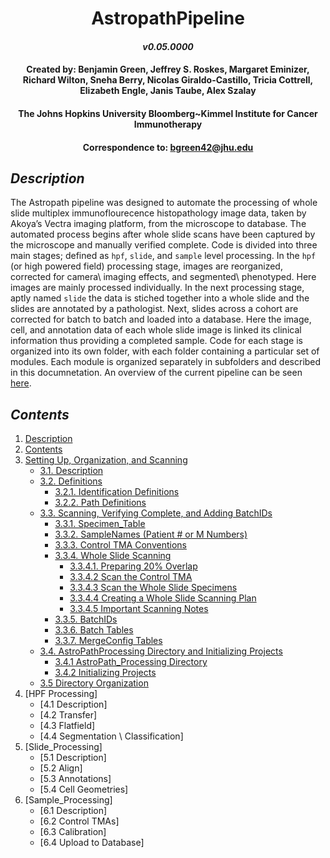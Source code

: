 # <div align="center"> AstropathPipeline </div>
#### <div align="center">***v0.05.0000***</div>
#### <div align="center">Created by: Benjamin Green, Jeffrey S. Roskes, Margaret Eminizer, Richard Wilton, Sneha Berry, Nicolas Giraldo-Castillo, Tricia Cottrell, Elizabeth Engle, Janis Taube, Alex Szalay </div>
#### <div align="center">The Johns Hopkins University Bloomberg~Kimmel Institute for Cancer Immunotherapy</div>
#### <div align="center">Correspondence to: bgreen42@jhu.edu</div>

## ***Description***
The Astropath pipeline was designed to automate the processing of whole slide multiplex immunoflourecence histopathology image data, taken by Akoya’s Vectra imaging platform, from the microscope to database. The automated process begins after whole slide scans have been captured by the microscope and manually verified complete. Code is divided into three main stages; defined as ```hpf```, ```slide```, and ```sample``` level processing. In the ```hpf``` (or high powered field) processing stage, images are reorganized, corrected for camera\ imaging effects, and segmented\ phenotyped. Here images are mainly processed individually. In the next processing stage, aptly named ```slide``` the data is stiched together into a whole slide and the slides are annotated by a pathologist. Next, slides across a cohort are corrected for batch to batch and loaded into a database. Here the image, cell, and annotation data of each whole slide image is linked its clinical information thus providing a completed sample. Code for each stage is organized into its own folder, with each folder containing a particular set of modules. Each module is organized separately in subfolders and described in this documnetation. An overview of the current pipeline can be seen [here](https://github.com/AstropathJHU/AstroPathPipeline/blob/main/AstroPathPipeline.pdf).

## ***Contents***
1. [Description](#description "Title")
2. [Contents](#contents "Title")
3. [Setting Up, Organization, and Scanning](scans/#3-setting-up-organization-and-scanning "Title")
   - [3.1. Description](scans/#31-description "Title")
   - [3.2. Definitions](scans/#32-definitions "Title")
     - [3.2.1. Identification Definitions](scans/#321-identification-definitions "Title")
     - [3.2.2. Path Definitions](scans/#322-path-definitions "Title")  
   - [3.3. Scanning, Verifying Complete, and Adding BatchIDs](scans/#33-scanning-verifying-complete-and-adding-batchids "Title")
     - [3.3.1. Specimen_Table](scans/#331-specimen_table "Title")
     - [3.3.2. SampleNames (Patient # or M Numbers)](scans/#332-samplenames-patient--or-m-numbers "Title")
     - [3.3.3. Control TMA Conventions](scans/#333-control-tma-conventions "Title")
     - [3.3.4. Whole Slide Scanning](scans/#334-whole-slide-scanning "Title")
       - [3.3.4.1. Preparing 20% Overlap](scans/#3341-preparing-20-overlap "Title")
       - [3.3.4.2 Scan the Control TMA](scans/#3342-scan-the-control-tma "Title")
       - [3.3.4.3 Scan the Whole Slide Specimens](scans/#3343-scan-the-whole-slide-specimens "Title")
       - [3.3.4.4 Creating a Whole Slide Scanning Plan](scans/#3344-creating-a-whole-slide-scanning-plan "Title")
       - [3.3.4.5 Important Scanning Notes](scans/#3345-important-scanning-notes "Title")
     - [3.3.5. BatchIDs](scans/#335-batchids "Title")
     - [3.3.6. Batch Tables](scans/#336-batch-tables "Title")
     - [3.3.7. MergeConfig Tables](scans/#337-mergeconfig-tables "Title") 
   - [3.4. AstroPathProcessing Directory and Initializing Projects](scans/#34-astropathprocessing-directory-and-initializing-projects "Title")
     - [3.4.1 AstroPath_Processing Directory](scans/#341-astropath_processing-directory "Title")
     - [3.4.2 Initializing Projects](scans/#342-initializing-projects "Title")
   - [3.5 Directory Organization](scans/#35-directory-organization "Title")
4. [HPF Processing]
   - [4.1 Description]
   - [4.2 Transfer]
   - [4.3 Flatfield]
   - [4.4 Segmentation \ Classification]
5. [Slide_Processing]
   - [5.1 Description]
   - [5.2 Align]
   - [5.3 Annotations]
   - [5.4 Cell Geometries]
6. [Sample_Processing]
   - [6.1 Description]
   - [6.2 Control TMAs]
   - [6.3 Calibration]
   - [6.4 Upload to Database]
